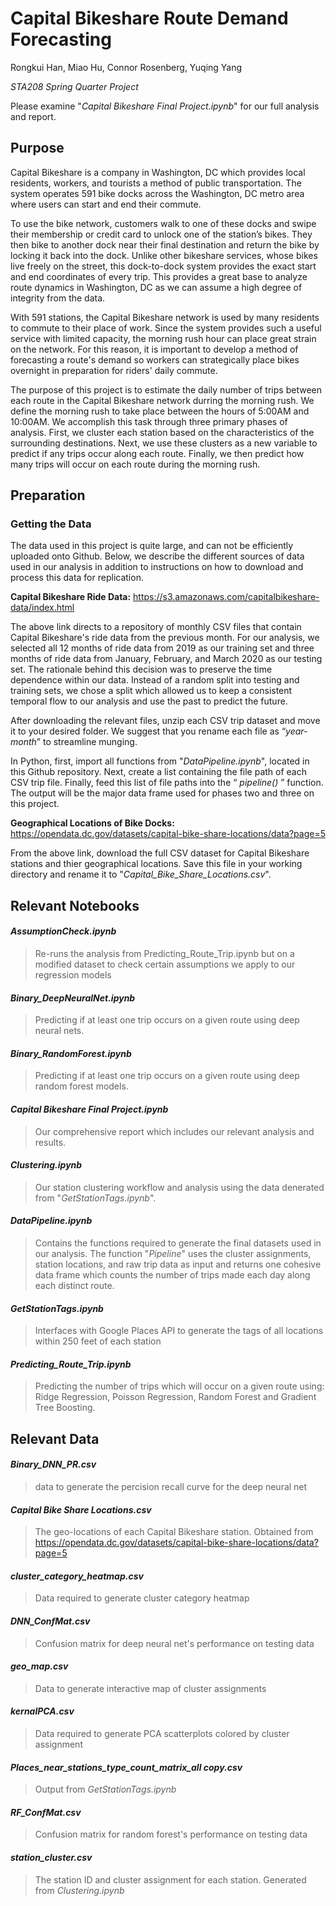 # Capital Bikeshare Route Demand Forecasting
Rongkui Han, Miao Hu, Connor Rosenberg, Yuqing Yang

_STA208 Spring Quarter Project_

Please examine "_Capital Bikeshare Final Project.ipynb_" for our full analysis and report.

## Purpose

Capital Bikeshare is a company in Washington, DC which provides local residents, workers, and tourists a method of public transportation. The system operates 591 bike docks across the Washington, DC metro area where users can start and end their commute.

To use the bike network, customers walk to one of these docks and swipe their membership or credit card to unlock one of the station’s bikes. They then bike to another dock near their final destination and return the bike by locking it back into the dock. Unlike other bikeshare services, whose bikes live freely on the street, this dock-to-dock system provides the exact start and end coordinates of every trip. This provides a great base to analyze route dynamics in Washington, DC as we can assume a high degree of integrity from the data.

With 591 stations, the Capital Bikeshare network is used by many residents to commute to their place of work. Since the system provides such a useful service with limited capacity, the morning rush hour can place great strain on the network. For this reason, it is important to develop a method of forecasting a route's demand so workers can strategically place bikes overnight in preparation for riders' daily commute.  

The purpose of this project is to estimate the daily number of trips between each route in the Capital Bikeshare network durring the morning rush. We define the morning rush to take place between the hours of 5:00AM and 10:00AM. We accomplish this task through three primary phases of analysis. First, we cluster each station based on the characteristics of the surrounding destinations. Next, we use these clusters as a new variable to predict if any trips occur along each route. Finally, we then predict how many trips will occur on each route during the morning rush.

## Preparation

### Getting the Data
The data used in this project is quite large, and can not be efficiently uploaded onto Github. Below, we describe the different sources of data used in our analysis in addition to instructions on how to download and process this data for replication.

__Capital Bikeshare Ride Data:__ https://s3.amazonaws.com/capitalbikeshare-data/index.html

The above link directs to a repository of monthly CSV files that contain Capital Bikeshare's ride data from the previous month. For our analysis, we selected all 12 months of ride data from 2019 as our training set and three months of ride data from January, February, and March 2020 as our testing set. The rationale behind this decision was to preserve the time dependence within our data. Instead of a random split into testing and training sets, we chose a split which allowed us to keep a consistent temporal flow to our analysis and use the past to predict the future. 

After downloading the relevant files, unzip each CSV trip dataset and move it to your desired folder. We suggest that you rename each file as “_year-month_” to streamline munging.

In Python, first, import all functions from "_DataPipeline.ipynb_", located in this Github repository. Next, create a list containing the file path of each CSV trip file. Finally, feed this list of file paths into the “ _pipeline()_ ” function. The output will be the major data frame used for phases two and three on this project.

__Geographical Locations of Bike Docks:__ https://opendata.dc.gov/datasets/capital-bike-share-locations/data?page=5

From the above link, download the full CSV dataset for Capital Bikeshare stations and thier geographical locations. Save this file in your working directory and rename it to "_Capital_Bike_Share_Locations.csv_".

## Relevant Notebooks

#### _AssumptionCheck.ipynb_
> Re-runs the analysis from Predicting_Route_Trip.ipynb but on a modified dataset to check certain assumptions we apply to our regression models

#### _Binary_DeepNeuralNet.ipynb_
> Predicting if at least one trip occurs on a given route using deep neural nets.

#### _Binary_RandomForest.ipynb_
> Predicting if at least one trip occurs on a given route using deep random forest models.

#### _Capital Bikeshare Final Project.ipynb_
> Our comprehensive report which includes our relevant analysis and results.

#### _Clustering.ipynb_
> Our station clustering workflow and analysis using the data denerated from "_GetStationTags.ipynb_".

#### _DataPipeline.ipynb_
> Contains the functions required to generate the final datasets used in our analysis. The function "_Pipeline_" uses the cluster assignments, station locations, and raw trip data as input and returns one cohesive data frame which counts the number of trips made each day along each distinct route. 

#### _GetStationTags.ipynb_
> Interfaces with Google Places API to generate the tags of all locations within 250 feet of each station

#### _Predicting_Route_Trip.ipynb_
> Predicting the number of trips which will occur on a given route using: Ridge Regression, Poisson Regression, Random Forest and Gradient Tree Boosting. 


## Relevant Data

#### _Binary_DNN_PR.csv_
> data to generate the percision recall curve for the deep neural net

#### _Capital Bike Share Locations.csv_
> The geo-locations of each Capital Bikeshare station. Obtained from https://opendata.dc.gov/datasets/capital-bike-share-locations/data?page=5

#### _cluster_category_heatmap.csv_
> Data required to generate cluster category heatmap

#### _DNN_ConfMat.csv_
> Confusion matrix for deep neural net's performance on testing data

#### _geo_map.csv_
> Data to generate interactive map of cluster assignments

#### _kernalPCA.csv_
> Data required to generate PCA scatterplots colored by cluster assignment 

#### _Places_near_stations_type_count_matrix_all copy.csv_
> Output from _GetStationTags.ipynb_

#### _RF_ConfMat.csv_
> Confusion matrix for random forest's performance on testing data

#### _station_cluster.csv_
> The station ID and cluster assignment for each station. Generated from _Clustering.ipynb_







